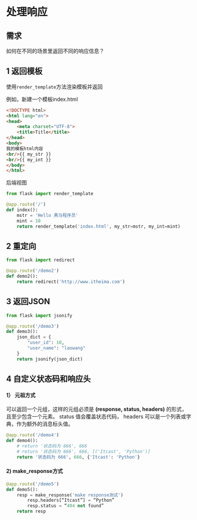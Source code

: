 # 处理响应

## 需求

如何在不同的场景里返回不同的响应信息？

## 1 返回模板

使用`render_template`方法渲染模板并返回

例如，新建一个模板index.html

```html
<!DOCTYPE html>
<html lang="en">
<head>
    <meta charset="UTF-8">
    <title>Title</title>
</head>
<body>
我的模板html内容
<br/>{{ my_str }}
<br/>{{ my_int }}
</body>
</html>
```

后端视图

```python
from flask import render_template

@app.route('/')
def index():
    mstr = 'Hello 黑马程序员'
    mint = 10
    return render_template('index.html', my_str=mstr, my_int=mint)
```

## 2 重定向

```python
from flask import redirect

@app.route('/demo2')
def demo2():
    return redirect('http://www.itheima.com')
```

## 3 返回JSON

```python
from flask import jsonify

@app.route('/demo3')
def demo3():
    json_dict = {
        "user_id": 10,
        "user_name": "laowang"
    }
    return jsonify(json_dict)
```

## 4 自定义状态码和响应头

#### 1） 元祖方式

可以返回一个元组，这样的元组必须是 **(response, status, headers)** 的形式，且至少包含一个元素。 status 值会覆盖状态代码， headers 可以是一个列表或字典，作为额外的消息标头值。

```python
@app.route('/demo4')
def demo4():
    # return '状态码为 666', 666
    # return '状态码为 666', 666, [('Itcast', 'Python')]
    return '状态码为 666', 666, {'Itcast': 'Python'}
```

#### 2)  make_response方式

```python
@app.route('/demo5')
def demo5():
    resp = make_response('make response测试')
		resp.headers[“Itcast”] = “Python”
		resp.status = “404 not found”
    return resp
```

